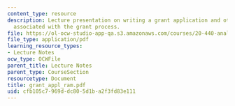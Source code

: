 ```yaml
---
content_type: resource
description: Lecture presentation on writing a grant application and other matters
  associated with the grant process.
file: https://ol-ocw-studio-app-qa.s3.amazonaws.com/courses/20-440-analysis-of-biological-networks-be-440-fall-2004/cfb105c7969ddc805d1ba2f3fd83e111_grant_appl_ram.pdf
file_type: application/pdf
learning_resource_types:
- Lecture Notes
ocw_type: OCWFile
parent_title: Lecture Notes
parent_type: CourseSection
resourcetype: Document
title: grant_appl_ram.pdf
uid: cfb105c7-969d-dc80-5d1b-a2f3fd83e111
---
```

